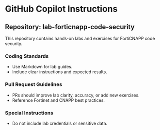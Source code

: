 # GitHub Copilot Instructions

## Repository: lab-forticnapp-code-security

This repository contains hands-on labs and exercises for FortiCNAPP code security.

### Coding Standards

- Use Markdown for lab guides.
- Include clear instructions and expected results.

### Pull Request Guidelines

- PRs should improve lab clarity, accuracy, or add new exercises.
- Reference Fortinet and CNAPP best practices.

### Special Instructions

- Do not include lab credentials or sensitive data.
